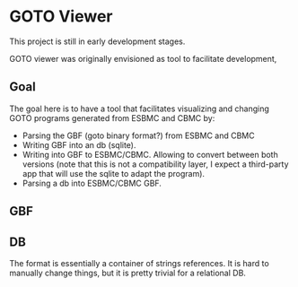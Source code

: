 # GOTO Viewer

This project is still in early development stages.

GOTO viewer was originally envisioned as tool to facilitate development, 

## Goal

The goal here is to have a tool that facilitates visualizing and changing GOTO programs generated from ESBMC and CBMC by:

- Parsing the GBF (goto binary format?) from ESBMC and CBMC
- Writing GBF into an db (sqlite). 
- Writing into GBF to ESBMC/CBMC. Allowing to convert between both versions (note that this is not a compatibility layer, I expect a third-party app that will use the sqlite to adapt the program).
- Parsing a db into ESBMC/CBMC GBF.


## GBF

## DB

The format is essentially a container of strings references. It is hard to manually change things, but it is pretty trivial for a relational DB.

